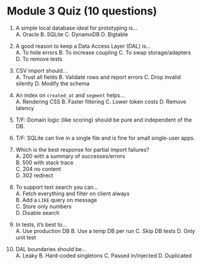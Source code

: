 # Module 3 Quiz (10 questions)

1) A simple local database ideal for prototyping is…  
A. Oracle  B. SQLite  C. DynamoDB  D. Bigtable

2) A good reason to keep a Data Access Layer (DAL) is…  
A. To hide errors  B. To increase coupling  C. To swap storage/adapters  D. To remove tests

3) CSV import should…  
A. Trust all fields  B. Validate rows and report errors  C. Drop invalid silently  D. Modify the schema

4) An index on `created_at` and `segment` helps…  
A. Rendering CSS  B. Faster filtering  C. Lower token costs  D. Remove latency

5) T/F: Domain logic (like scoring) should be pure and independent of the DB.

6) T/F: SQLite can live in a single file and is fine for small single-user apps.

7) Which is the best response for partial import failures?  
A. 200 with a summary of successes/errors  
B. 500 with stack trace  
C. 204 no content  
D. 302 redirect

8) To support text search you can…  
A. Fetch everything and filter on client always  
B. Add a `LIKE` query on message  
C. Store only numbers  
D. Disable search

9) In tests, it’s best to…  
A. Use production DB  B. Use a temp DB per run  C. Skip DB tests  D. Only unit test

10) DAL boundaries should be…  
A. Leaky  B. Hard-coded singletons  C. Passed in/injected  D. Duplicated
